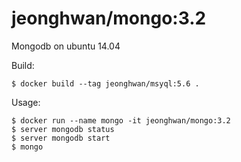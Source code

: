 jeonghwan/mongo:3.2
====================

Mongodb on ubuntu 14.04

Build:

```
$ docker build --tag jeonghwan/msyql:5.6 .
```

Usage:

```
$ docker run --name mongo -it jeonghwan/mongo:3.2
$ server mongodb status
$ server mongodb start
$ mongo
```
